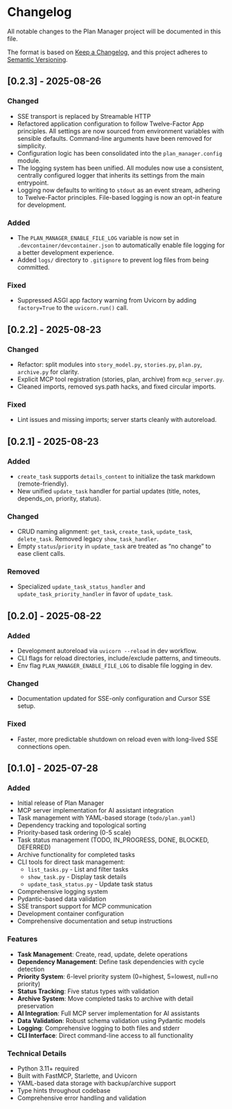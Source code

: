 # Changelog

All notable changes to the Plan Manager project will be documented in this file.

The format is based on [Keep a Changelog](https://keepachangelog.com/en/1.0.0/),
and this project adheres to [Semantic Versioning](https://semver.org/spec/v2.0.0.html).

## [0.2.3] - 2025-08-26

### Changed
- SSE transport is replaced by Streamable HTTP
- Refactored application configuration to follow Twelve-Factor App principles. All settings are now sourced from environment variables with sensible defaults. Command-line arguments have been removed for simplicity.
- Configuration logic has been consolidated into the `plan_manager.config` module.
- The logging system has been unified. All modules now use a consistent, centrally configured logger that inherits its settings from the main entrypoint.
- Logging now defaults to writing to `stdout` as an event stream, adhering to Twelve-Factor principles. File-based logging is now an opt-in feature for development.

### Added
- The `PLAN_MANAGER_ENABLE_FILE_LOG` variable is now set in `.devcontainer/devcontainer.json` to automatically enable file logging for a better development experience.
- Added `logs/` directory to `.gitignore` to prevent log files from being committed.

### Fixed
- Suppressed ASGI app factory warning from Uvicorn by adding `factory=True` to the `uvicorn.run()` call.

## [0.2.2] - 2025-08-23

### Changed
- Refactor: split modules into `story_model.py`, `stories.py`, `plan.py`, `archive.py` for clarity.
- Explicit MCP tool registration (stories, plan, archive) from `mcp_server.py`.
- Cleaned imports, removed sys.path hacks, and fixed circular imports.

### Fixed
- Lint issues and missing imports; server starts cleanly with autoreload.

## [0.2.1] - 2025-08-23

### Added
- `create_task` supports `details_content` to initialize the task markdown (remote-friendly).
- New unified `update_task` handler for partial updates (title, notes, depends_on, priority, status).

### Changed
- CRUD naming alignment: `get_task`, `create_task`, `update_task`, `delete_task`. Removed legacy `show_task_handler`.
- Empty `status`/`priority` in `update_task` are treated as “no change” to ease client calls.

### Removed
- Specialized `update_task_status_handler` and `update_task_priority_handler` in favor of `update_task`.

## [0.2.0] - 2025-08-22

### Added
- Development autoreload via `uvicorn --reload` in dev workflow.
- CLI flags for reload directories, include/exclude patterns, and timeouts.
- Env flag `PLAN_MANAGER_ENABLE_FILE_LOG` to disable file logging in dev.

### Changed
- Documentation updated for SSE-only configuration and Cursor SSE setup.

### Fixed
- Faster, more predictable shutdown on reload even with long-lived SSE connections open.

## [0.1.0] - 2025-07-28

### Added
- Initial release of Plan Manager
- MCP server implementation for AI assistant integration
- Task management with YAML-based storage (`todo/plan.yaml`)
- Dependency tracking and topological sorting
- Priority-based task ordering (0-5 scale)
- Task status management (TODO, IN_PROGRESS, DONE, BLOCKED, DEFERRED)
- Archive functionality for completed tasks
- CLI tools for direct task management:
  - `list_tasks.py` - List and filter tasks
  - `show_task.py` - Display task details
  - `update_task_status.py` - Update task status
- Comprehensive logging system
- Pydantic-based data validation
- SSE transport support for MCP communication
- Development container configuration
- Comprehensive documentation and setup instructions

### Features
- **Task Management**: Create, read, update, delete operations
- **Dependency Management**: Define task dependencies with cycle detection
- **Priority System**: 6-level priority system (0=highest, 5=lowest, null=no priority)
- **Status Tracking**: Five status types with validation
- **Archive System**: Move completed tasks to archive with detail preservation
- **AI Integration**: Full MCP server implementation for AI assistants
- **Data Validation**: Robust schema validation using Pydantic models
- **Logging**: Comprehensive logging to both files and stderr
- **CLI Interface**: Direct command-line access to all functionality

### Technical Details
- Python 3.11+ required
- Built with FastMCP, Starlette, and Uvicorn
- YAML-based data storage with backup/archive support
- Type hints throughout codebase
- Comprehensive error handling and validation
